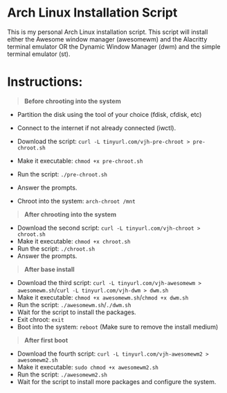 # Arch Linux Installation Script
This is my personal Arch Linux installation script. This script will install either the Awesome window manager (awesomewm) and the Alacritty terminal emulator OR the Dynamic Window Manager (dwm) and the simple terminal emulator (st).

# Instructions:
> **Before chrooting into the system**
- Partition the disk using the tool of your choice (fdisk, cfdisk, etc)
- Connect to the internet if not already connected (iwctl).
- Download the script: `curl -L tinyurl.com/vjh-pre-chroot > pre-chroot.sh`
- Make it executable: `chmod +x pre-chroot.sh`
- Run the script: `./pre-chroot.sh`
- Answer the prompts.

- Chroot into the system: `arch-chroot /mnt`

> **After chrooting into the system**
- Download the second script: `curl -L tinyurl.com/vjh-chroot > chroot.sh`
- Make it executable: `chmod +x chroot.sh`
- Run the script: `./chroot.sh`
- Answer the prompts.

> **After base install**
- Download the third script: `curl -L tinyurl.com/vjh-awesomewm > awesomewm.sh`/`curl -L tinyurl.com/vjh-dwm > dwm.sh`
- Make it executable: `chmod +x awesomewm.sh`/`chmod +x dwm.sh`
- Run the script: `./awesomewm.sh`/`./dwm.sh`
- Wait for the script to install the packages.
- Exit chroot: `exit`
- Boot into the system: `reboot` (Make sure to remove the install medium)

> **After first boot**
- Download the fourth script: `curl -L tinyurl.com/vjh-awesomewm2 > awesomewm2.sh`
- Make it executable: `sudo chmod +x awesomewm2.sh`
- Run the script: `./awesomewm2.sh`
- Wait for the script to install more packages and configure the system.
